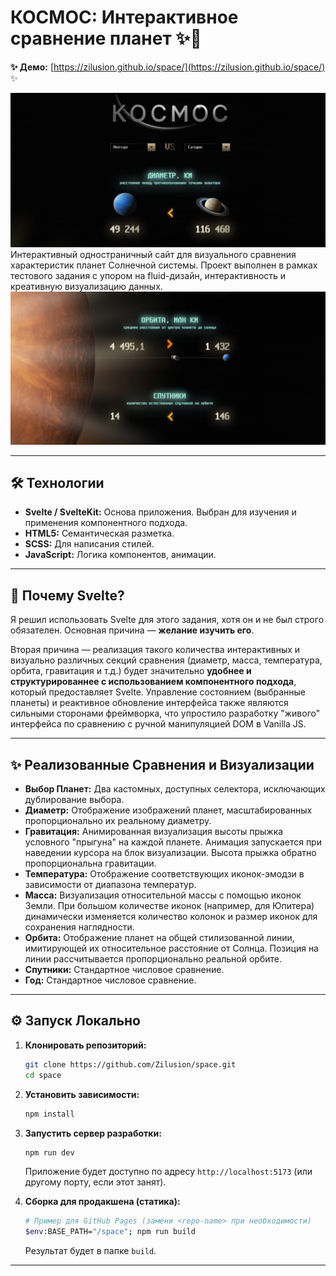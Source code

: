 # КОСМОС: Интерактивное сравнение планет ✨🚀
**✨ Демо:** [https://zilusion.github.io/space/](https://zilusion.github.io/space/) ✨

![Главный экран](image.png)
Интерактивный одностраничный сайт для визуального сравнения характеристик планет Солнечной системы. Проект выполнен в рамках тестового задания с упором на fluid-дизайн, интерактивность и креативную визуализацию данных.
![Сравнение орбиты и спутников](image-1.png)


---

## 🛠️ Технологии
- **Svelte / SvelteKit:** Основа приложения. Выбран для изучения и применения компонентного подхода.
- **HTML5:** Семантическая разметка.
- **SCSS:** Для написания стилей.
- **JavaScript:** Логика компонентов, анимации.
---

## 🤔 Почему Svelte?

Я решил использовать Svelte для этого задания, хотя он и не был строго обязателен. Основная причина — **желание изучить его**.

Вторая причина — реализация такого количества интерактивных и визуально различных секций сравнения (диаметр, масса, температура, орбита, гравитация и т.д.) будет значительно **удобнее и структурированнее с использованием компонентного подхода**, который предоставляет Svelte. Управление состоянием (выбранные планеты) и реактивное обновление интерфейса также являются сильными сторонами фреймворка, что упростило разработку "живого" интерфейса по сравнению с ручной манипуляцией DOM в Vanilla JS.

---

## ✨ Реализованные Сравнения и Визуализации

- **Выбор Планет:** Два кастомных, доступных селектора, исключающих дублирование выбора.
- **Диаметр:** Отображение изображений планет, масштабированных пропорционально их реальному диаметру.
- **Гравитация:** Анимированная визуализация высоты прыжка условного "прыгуна" на каждой планете. Анимация запускается при наведении курсора на блок визуализации. Высота прыжка обратно пропорциональна гравитации.
- **Температура:** Отображение соответствующих иконок-эмодзи в зависимости от диапазона температур.
- **Масса:** Визуализация относительной массы с помощью иконок Земли. При большом количестве иконок (например, для Юпитера) динамически изменяется количество колонок и размер иконок для сохранения наглядности.
- **Орбита:** Отображение планет на общей стилизованной линии, имитирующей их относительное расстояние от Солнца. Позиция на линии рассчитывается пропорционально реальной орбите.
- **Спутники:** Стандартное числовое сравнение.
- **Год:** Стандартное числовое сравнение.

---

## ⚙️ Запуск Локально

1.  **Клонировать репозиторий:**
    ```bash
    git clone https://github.com/Zilusion/space.git
    cd space
    ```
2.  **Установить зависимости:**
    ```bash
    npm install
    ```
3.  **Запустить сервер разработки:**

    ```bash
    npm run dev
    ```

    Приложение будет доступно по адресу `http://localhost:5173` (или другому порту, если этот занят).

4.  **Сборка для продакшена (статика):**
    ```bash
    # Пример для GitHub Pages (замени <repo-name> при необходимости)
    $env:BASE_PATH="/space"; npm run build
    ```
    Результат будет в папке `build`.

---

